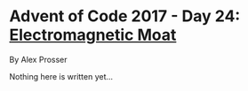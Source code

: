 # Advent of Code 2017 - Day 24: [Electromagnetic Moat](https://adventofcode.com/2017/day/24)
By Alex Prosser

Nothing here is written yet...